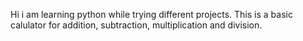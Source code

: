 Hi i am learning python while trying different projects.
This is a basic calulator for addition, subtraction, multiplication and division.